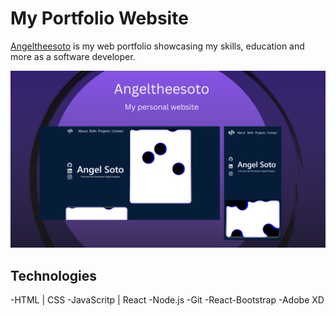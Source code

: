 # My Portfolio Website

<!-- Npm packages
[npm i emailjs] used to send emails in the form. -->

[Angeltheesoto](angeltheesoto.com) is my web portfolio showcasing my skills, education and more as a software developer.

![angeltheesoto](angeltheesoto.png)

## Technologies

-HTML | CSS
-JavaScritp | React
-Node.js
-Git
-React-Bootstrap
-Adobe XD
